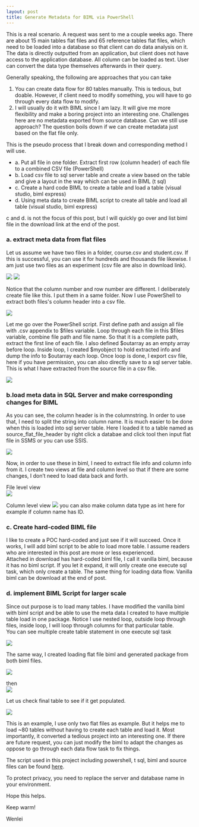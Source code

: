 ```yaml
---
layout: post
title: Generate Metadata for BIML via PowerShell
---
```


This is a real scenario. A request was sent to me a couple weeks ago. 
There are about 15 main tables flat files and 65 reference tables flat files, which need to be loaded into a database so that client can do data analysis on it.  The data is directly outputted from an application, but client does not have access to the application database. All column can be loaded as text. User can convert the data type themselves afterwards in their query. 

Generally speaking, the following are approaches that you can take
1.	You can create data flow for 80 tables manually. This is tedious, but doable.  However, if client need to modify something, you will have to go through every data flow to modify.
2.	I will usually do it with BIML since I am lazy. It will give me more flexibility and make a boring project into an interesting one.  Challenges here are no metadata exported from source database. Can we still use approach?   The question boils down if we can create metadata just based on the flat file only.

This is the pseudo process that I break down and corresponding method I will use.
* a.	Put all file in one folder.  Extract first row  (column header) of each file to a combined CSV file (PowerShell)
* b.	Load csv file to sql server table and create a view  based on the table and give a layout in the way which can be used in BIML (t sql)
* c.	Create a hard code BIML to create a table and load a table (visual studio, biml express)
* d.	Using meta data to create BIML script to create all table and load all table  (visual studio, biml express)  

c and d. is not the focus of this post, but I will quickly go over and list biml file in the download link at the end of the post.  

### a.	extract meta data from flat files
Let us assume we have two files in a folder, course.csv and student.csv.  If this is successful, you can use it for hundreds and thousands file likewise. I am just use two files as an experiment (csv file are also in download link).  

<img src="/images/blog30/course.PNG">  

<img src="/images/blog30/students.PNG">  

Notice that the column number and row number are different. I deliberately create file like this.  I put them in a same folder.  Now I use PowerShell to extract both files's column header into a csv file.

<img src="/images/blog30/powershell.PNG"> 

Let me go over the PowerShell script. First define path and assign all file with .csv appendix to $files variable.  Loop through each file in this $files variable, combine file path and file name. So that it is a complete path, extract the first line of each file.   I also defined $outarray as an empty array before loop. Inside loop, I created $myobject to hold extracted info and dump the info to $outarray each loop. Once loop is done, I export csv file, here if you have permission, you can also directly save to a sql server table. 
This is what I have extracted from the source file in a csv file.  

<img src="/images/blog30/meta_data_content.PNG"> 

### b.load meta data in SQL Server and make corresponding changes for BIML	
As you can see, the column header is in the columnstring.  In order to use that, I need to split the string into column name. It is much easier to be done when this is loaded into sql server table. Here I loaded it to a table named as source_flat_file_header by right click a databae and click tool then input flat file in SSMS or you can use SSIS.  

<img src="/images/blog30/import_flat_file.PNG"> 

Now, in order to use these in biml, I need to extract file info and column info from it. I create two views at file and column level so that if there are some changes, I don’t need to load data back and forth.  

File level view  
<img src="/images/blog30/file_metadata1.PNG">   

Column level view
<img src="/images/blog30/create_metadata2.PNG"> 
you can also make column data type as int here for example if column name has ID. 

### c. Create hard-coded BIML file	
I like to create a POC hard-coded and just see if it will succeed. Once it works, I will add biml script to be able to load more table. I assume readers who are interested in this post are more or less experienced.   
Attached in download has hard-coded biml file, I call it vanilla biml, because it has no biml script.  If you let it expand, it will only create one execute sql task, which only create a table.  The same thing for loading data flow.  Vanilla biml can be download at the end of post. 

### d. implement BIML Script for larger scale
Since out purpose is to load many tables.  I have modified the vanilla biml with biml script and be able to use the meta data I created to have multiple table load in one package. Notice I use nested loop, outside loop through files,  inside loop,  I will loop through columns for that particular table.   
You can see multiple create table statement in one execute sql task  

<img src="/images/blog30/create_table.PNG">   

The same way, I created loading flat file biml and generated package from both biml files.

<img src="/images/blog30/create_sample_table_ssis.PNG">   

then  
<img src="/images/blog30/load_to_table_ssis.PNG">   

Let us check final table to see if it get populated.   

<img src="/images/blog30/final_result.PNG">  

This is an example, I use only two flat files as example. But it helps me to load ~80 tables without having to create each table and load it. Most importantly, it converted a tedious project into an interesting one.  If there are future request, you can just modify the biml to adapt the changes as oppose to go through each data flow task to fix things.  

The script used in this project including powershell, t sql, biml and source files can be found <a href="/Files/blog30.zip">here</a>.  

To protect privacy, you need to replace the server and database name in your environment.  

Hope this helps.  

Keep warm! 

Wenlei

